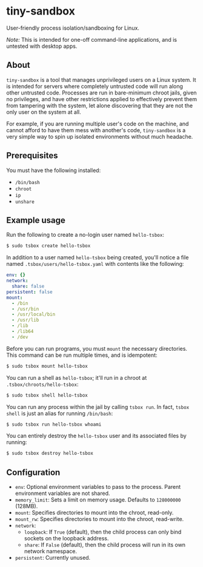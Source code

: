 # tiny-sandbox
User-friendly process isolation/sandboxing for Linux.

*Note:* This is intended for one-off command-line applications, and is untested with desktop
apps.

## About
`tiny-sandbox` is a tool that manages unprivileged users on a Linux system.
It is intended for servers where completely untrusted code will run along other
untrusted code. Processes are run in bare-minimum chroot jails, given no
privileges, and have other restrictions applied to effectively prevent them
from tampering with the system, let alone discovering that they are not the only
user on the system at all.

For example, if you are running multiple user's code on the machine, and cannot afford
to have them mess with another's code, `tiny-sandbox` is a very simple way to spin up
isolated environments without much headache.

## Prerequisites
You must have the following installed:
* `/bin/bash`
* `chroot`
* `ip`
* `unshare`

## Example usage
Run the following to create a no-login user named `hello-tsbox`:
```bash
$ sudo tsbox create hello-tsbox
```

In addition to a user named `hello-tsbox` being created, you'll notice
a file named `.tsbox/users/hello-tsbox.yaml` with contents like the following:

```yaml
env: {}
network:
  share: false
persistent: false
mount:
  - /bin
  - /usr/bin
  - /usr/local/bin
  - /usr/lib
  - /lib
  - /lib64
  - /dev
```

Before you can run programs, you must `mount` the necessary directories. This command
can be run multiple times, and is idempotent:

```bash
$ sudo tsbox mount hello-tsbox
```

You can run a shell as `hello-tsbox`; it'll run in a chroot at `.tsbox/chroots/hello-tsbox`:
```bash
$ sudo tsbox shell hello-tsbox
```

You can run any process within the jail by calling `tsbox run`. In fact, `tsbox shell` is
just an alias for running `/bin/bash`:

```bash
$ sudo tsbox run hello-tsbox whoami
```

You can entirely destroy the `hello-tsbox` user and its associated files by running:

```bash
$ sudo tsbox destroy hello-tsbox
```

## Configuration
* `env`: Optional environment variables to pass to the process. Parent
environment variables are not shared.
* `memory_limit`: Sets a limit on memory usage. Defaults to `128000000` (128MB).
* `mount`: Specifies directories to mount into the chroot, read-only.
* `mount_rw`: Specifies directories to mount into the chroot, read-write.
* `network`:
  * `loopback`: If `True` (default), then the child process can only bind sockets
  on the loopback address.
  * `share`: If `False` (default), then the child process will run in its own
  network namespace.
* `persistent`: Currently unused.